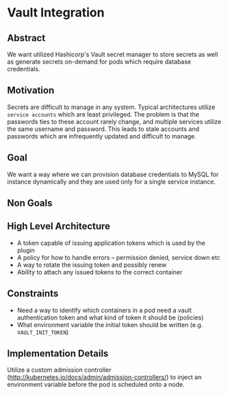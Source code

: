 # Vault Integration

## Abstract

We want utilized Hashicorp's Vault secret manager to store secrets as well as generate secrets on-demand for pods which require database credentials.

## Motivation

Secrets are difficult to manage in any system. Typical architectures utilize `service accounts` which are least privileged. The problem is that the passwords ties to these account rarely change, and multiple services utilize the same username and password. This leads to stale accounts and passwords which are infrequently updated and difficult to manage.

## Goal

We want a way where we can provision database credentials to MySQL for instance dynamically and they are used only for a single service instance.

## Non Goals

## High Level Architecture

- A token capable of issuing application tokens which is used by the plugin
- A policy for how to handle errors – permission denied, service down etc
- A way to rotate the issuing token and possibly renew
- Ability to attach any issued tokens to the correct container

## Constraints

- Need a way to identify which containers in a pod need a vault authentication token and what kind of token it should be (policies)
- What environment variable the initial token should be written (e.g. `VAULT_INIT_TOKEN`)

## Implementation Details

Utilize a custom admission controller (http://kubernetes.io/docs/admin/admission-controllers/) to inject an environment variable before the pod is scheduled onto a node. 

